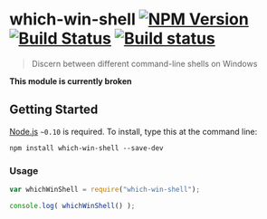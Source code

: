 # which-win-shell [![NPM Version](http://badge.fury.io/js/which-win-shell.svg)](http://badge.fury.io/js/which-win-shell) [![Build Status](https://secure.travis-ci.org/stevenvachon/which-win-shell.svg)](http://travis-ci.org/stevenvachon/which-win-shell) [![Build status](https://ci.appveyor.com/api/projects/status/7vd9m3sh0lytea8v)](https://ci.appveyor.com/project/stevenvachon/which-win-shell)

> Discern between different command-line shells on Windows

**This module is currently broken**

## Getting Started
[Node.js](http://nodejs.org/) `~0.10` is required. To install, type this at the command line:
```
npm install which-win-shell --save-dev
```

### Usage
```js
var whichWinShell = require("which-win-shell");

console.log( whichWinShell() );
```
